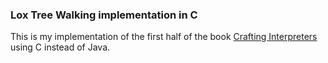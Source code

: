 ### Lox Tree Walking implementation in C

This is my implementation of the first half of the book
[Crafting Interpreters](https://craftinginterpreters.com/)
using C instead of Java.


